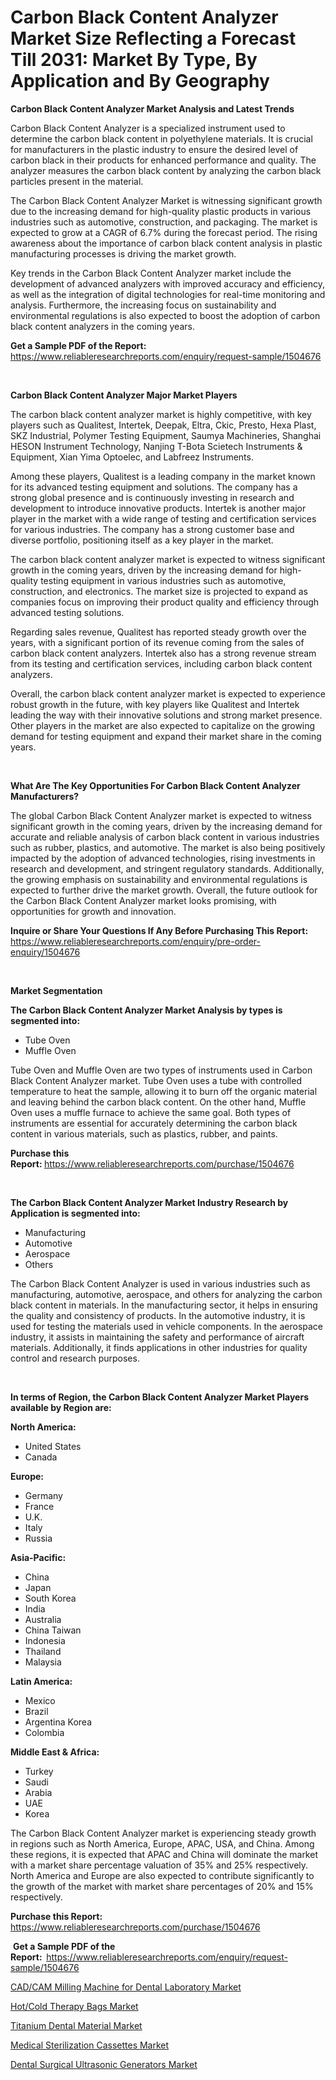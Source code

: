 <p><h1>Carbon Black Content Analyzer Market Size Reflecting a Forecast Till 2031: Market By Type, By Application and By Geography</h1></p><p><strong>Carbon Black Content Analyzer Market Analysis and Latest Trends</strong></p>
<p><p>Carbon Black Content Analyzer is a specialized instrument used to determine the carbon black content in polyethylene materials. It is crucial for manufacturers in the plastic industry to ensure the desired level of carbon black in their products for enhanced performance and quality. The analyzer measures the carbon black content by analyzing the carbon black particles present in the material.</p><p>The Carbon Black Content Analyzer Market is witnessing significant growth due to the increasing demand for high-quality plastic products in various industries such as automotive, construction, and packaging. The market is expected to grow at a CAGR of 6.7% during the forecast period. The rising awareness about the importance of carbon black content analysis in plastic manufacturing processes is driving the market growth.</p><p>Key trends in the Carbon Black Content Analyzer market include the development of advanced analyzers with improved accuracy and efficiency, as well as the integration of digital technologies for real-time monitoring and analysis. Furthermore, the increasing focus on sustainability and environmental regulations is also expected to boost the adoption of carbon black content analyzers in the coming years.</p></p>
<p><strong>Get a Sample PDF of the Report:&nbsp;</strong> <a href="https://www.reliableresearchreports.com/enquiry/request-sample/1504676">https://www.reliableresearchreports.com/enquiry/request-sample/1504676</a></p>
<p>&nbsp;</p>
<p><strong>Carbon Black Content Analyzer Major Market Players</strong></p>
<p><p>The carbon black content analyzer market is highly competitive, with key players such as Qualitest, Intertek, Deepak, Eltra, Ckic, Presto, Hexa Plast, SKZ Industrial, Polymer Testing Equipment, Saumya Machineries, Shanghai HESON Instrument Technology, Nanjing T-Bota Scietech Instruments & Equipment, Xian Yima Optoelec, and Labfreez Instruments.</p><p>Among these players, Qualitest is a leading company in the market known for its advanced testing equipment and solutions. The company has a strong global presence and is continuously investing in research and development to introduce innovative products. Intertek is another major player in the market with a wide range of testing and certification services for various industries. The company has a strong customer base and diverse portfolio, positioning itself as a key player in the market.</p><p>The carbon black content analyzer market is expected to witness significant growth in the coming years, driven by the increasing demand for high-quality testing equipment in various industries such as automotive, construction, and electronics. The market size is projected to expand as companies focus on improving their product quality and efficiency through advanced testing solutions.</p><p>Regarding sales revenue, Qualitest has reported steady growth over the years, with a significant portion of its revenue coming from the sales of carbon black content analyzers. Intertek also has a strong revenue stream from its testing and certification services, including carbon black content analyzers.</p><p>Overall, the carbon black content analyzer market is expected to experience robust growth in the future, with key players like Qualitest and Intertek leading the way with their innovative solutions and strong market presence. Other players in the market are also expected to capitalize on the growing demand for testing equipment and expand their market share in the coming years.</p></p>
<p>&nbsp;</p>
<p><strong>What Are The Key Opportunities For Carbon Black Content Analyzer Manufacturers?</strong></p>
<p><p>The global Carbon Black Content Analyzer market is expected to witness significant growth in the coming years, driven by the increasing demand for accurate and reliable analysis of carbon black content in various industries such as rubber, plastics, and automotive. The market is also being positively impacted by the adoption of advanced technologies, rising investments in research and development, and stringent regulatory standards. Additionally, the growing emphasis on sustainability and environmental regulations is expected to further drive the market growth. Overall, the future outlook for the Carbon Black Content Analyzer market looks promising, with opportunities for growth and innovation.</p></p>
<p><strong>Inquire or Share Your Questions If Any Before Purchasing This Report:</strong> <a href="https://www.reliableresearchreports.com/enquiry/pre-order-enquiry/1504676">https://www.reliableresearchreports.com/enquiry/pre-order-enquiry/1504676</a></p>
<p>&nbsp;</p>
<p><strong>Market Segmentation</strong></p>
<p><strong>The Carbon Black Content Analyzer Market Analysis by types is segmented into:</strong></p>
<p><ul><li>Tube Oven</li><li>Muffle Oven</li></ul></p>
<p><p>Tube Oven and Muffle Oven are two types of instruments used in Carbon Black Content Analyzer market. Tube Oven uses a tube with controlled temperature to heat the sample, allowing it to burn off the organic material and leaving behind the carbon black content. On the other hand, Muffle Oven uses a muffle furnace to achieve the same goal. Both types of instruments are essential for accurately determining the carbon black content in various materials, such as plastics, rubber, and paints.</p></p>
<p><strong>Purchase this Report:&nbsp;</strong><a href="https://www.reliableresearchreports.com/purchase/1504676">https://www.reliableresearchreports.com/purchase/1504676</a></p>
<p>&nbsp;</p>
<p><strong>The Carbon Black Content Analyzer Market Industry Research by Application is segmented into:</strong></p>
<p><ul><li>Manufacturing</li><li>Automotive</li><li>Aerospace</li><li>Others</li></ul></p>
<p><p>The Carbon Black Content Analyzer is used in various industries such as manufacturing, automotive, aerospace, and others for analyzing the carbon black content in materials. In the manufacturing sector, it helps in ensuring the quality and consistency of products. In the automotive industry, it is used for testing the materials used in vehicle components. In the aerospace industry, it assists in maintaining the safety and performance of aircraft materials. Additionally, it finds applications in other industries for quality control and research purposes.</p></p>
<p>&nbsp;</p>
<p><strong>In terms of Region, the Carbon Black Content Analyzer Market Players available by Region are:</strong></p>
<p>
    <p> <strong> North America: </strong>
        <ul>
            <li>United States</li>
            <li>Canada</li>
        </ul>
        </p> 
    <p> <strong> Europe: </strong>
        <ul>
            <li>Germany</li>
            <li>France</li>
            <li>U.K.</li>
            <li>Italy</li>
            <li>Russia</li>
        </ul>
        </p> 
    <p> <strong> Asia-Pacific: </strong>
        <ul>
            <li>China</li>
            <li>Japan</li>
            <li>South Korea</li>
            <li>India</li>
            <li>Australia</li>
            <li>China Taiwan</li>
            <li>Indonesia</li>
            <li>Thailand</li>
            <li>Malaysia</li>
        </ul>
        </p> 
    <p> <strong> Latin America: </strong>
        <ul>
            <li>Mexico</li>
            <li>Brazil</li>
            <li>Argentina Korea</li>
            <li>Colombia</li>
        </ul>
        </p> 
    <p> <strong> Middle East & Africa: </strong>
        <ul>
            <li>Turkey</li>
            <li>Saudi</li>
            <li>Arabia</li>
            <li>UAE</li>
            <li>Korea</li>
        </ul>
    </p>
    </p>
<p><p>The Carbon Black Content Analyzer market is experiencing steady growth in regions such as North America, Europe, APAC, USA, and China. Among these regions, it is expected that APAC and China will dominate the market with a market share percentage valuation of 35% and 25% respectively. North America and Europe are also expected to contribute significantly to the growth of the market with market share percentages of 20% and 15% respectively.</p></p>
<p><strong>Purchase this Report: </strong><a href="https://www.reliableresearchreports.com/purchase/1504676">https://www.reliableresearchreports.com/purchase/1504676</a></p>
<p>&nbsp;<strong>Get a Sample PDF of the Report:&nbsp;&nbsp;</strong><a href="https://www.reliableresearchreports.com/enquiry/request-sample/1504676">https://www.reliableresearchreports.com/enquiry/request-sample/1504676</a></p>
<p><strong></strong></p>
<p><p><a href="https://medium.com/@nelsonhauck/cad-cam-milling-machine-for-dental-laboratory-market-analysis-and-sze-forecasted-for-period-from-1173efb8c7c8">CAD/CAM Milling Machine for Dental Laboratory Market</a></p><p><a href="https://medium.com/@irwingibson727/hot-cold-therapy-bags-market-outlook-industry-overview-and-forecast-2024-to-2031-3487f6c10011">Hot/Cold Therapy Bags Market</a></p><p><a href="https://medium.com/@angelageorge32/titanium-dental-material-market-research-report-its-history-and-forecast-2024-to-2031-b9d45979c32c">Titanium Dental Material Market</a></p><p><a href="https://medium.com/p/f6ced647c87b/edit">Medical Sterilization Cassettes Market</a></p><p><a href="https://medium.com/@nelsonhauck/dental-surgical-ultrasonic-generators-nbsp-market-focuses-on-market-share-size-and-projected-f5810850525c">Dental Surgical Ultrasonic Generators Market</a></p></p>